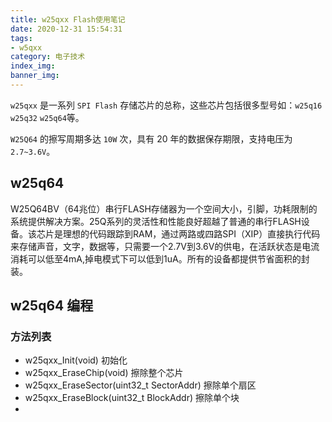 ```yaml
---
title: w25qxx Flash使用笔记
date: 2020-12-31 15:54:31
tags:
- w5qxx
category: 电子技术
index_img:
banner_img:
---
```


`w25qxx` 是一系列 `SPI Flash` 存储芯片的总称，这些芯片包括很多型号如：`w25q16` `w25q32` `w25q64`等。

`W25Q64` 的擦写周期多达 `10W` 次，具有 20 年的数据保存期限，支持电压为 `2.7~3.6V`。

## w25q64
W25Q64BV（64兆位）串行FLASH存储器为一个空间大小，引脚，功耗限制的系统提供解决方案。25Q系列的灵活性和性能良好超越了普通的串行FLASH设备。该芯片是理想的代码跟踪到RAM，通过两路或四路SPI（XIP）直接执行代码来存储声音，文字，数据等，只需要一个2.7V到3.6V的供电，在活跃状态是电流消耗可以低至4mA,掉电模式下可以低到1uA。所有的设备都提供节省面积的封装。


## w25q64 编程

### 方法列表

* w25qxx_Init(void) 初始化
* w25qxx_EraseChip(void) 擦除整个芯片
* w25qxx_EraseSector(uint32_t SectorAddr) 擦除单个扇区
* w25qxx_EraseBlock(uint32_t BlockAddr) 擦除单个块
* 
